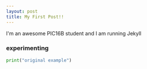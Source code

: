 ```yaml
---
layout: post
title: My First Post!!
---
```


I'm an awesome PIC16B student and I am running Jekyll

### experimenting

```python
print("original example")
```
